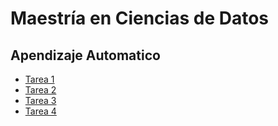 # Maestría en Ciencias de Datos
## Apendizaje Automatico

- [Tarea 1](https://github.com/JoshuneArriaga/Apendizaje_Automatico/blob/main/Tarea_1.ipynb)
- [Tarea 2](https://github.com/JoshuneArriaga/Apendizaje_Automatico/blob/main/Tarea_2.ipynb)
- [Tarea 3](https://github.com/JoshuneArriaga/Apendizaje_Automatico/blob/main/Tarea_3.ipynb)
- [Tarea 4](https://github.com/JoshuneArriaga/Apendizaje_Automatico/blob/main/Tarea_4.ipynb)
